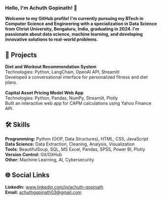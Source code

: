 ### Hello, I'm Achuth Gopinath! 👋
**Welcome to my GitHub profile! I'm currently pursuing my BTech in Computer Science and Engineering with a specialization in Data Science from Christ University, Bengaluru, India, graduating in 2024. I'm passionate about data science, machine learning, and developing innovative solutions to real-world problems.**

## 🚀 Projects
**Diet and Workout Recommendation System** <br/>
Technologies: Python, LangChain, OpenAI API, Streamlit <br/>
Developed a conversational interface for personalized fitness and diet plans. <br/><br/>
**Capital Asset Pricing Model Web App** <br/>
Technologies: Python, Pandas, NumPy, Streamlit, Plotly <br/>
Built an interactive web app for CAPM calculations using Yahoo Finance API.

## 🛠 Skills
**Programming:** Python (OOP, Data Structures), HTML, CSS, JavaScript <br/>
**Data Science:** Data Extraction, Cleaning, Analysis, Visualization <br/>
**Tools:** BeautifulSoup, SQL, MS Excel, Pandas, SPSS, Power BI, Plotly <br/>
**Version Control:** Git/GitHub <br/>
**Other:** Machine Learning, AI, Cybersecurity

## 🌐 Social Links
**LinkedIn:** www.linkedin.com/in/achuth-gopinath <br/>
**Email:** achuthgopinath03@gmail.com

<!--
**achuthgo03/achuthgo03** is a ✨ _special_ ✨ repository because its `README.md` (this file) appears on your GitHub profile.

Here are some ideas to get you started:

- 🔭 I’m currently working on ...
- 🌱 I’m currently learning ...
- 👯 I’m looking to collaborate on ...
- 🤔 I’m looking for help with ...
- 💬 Ask me about ...
- 📫 How to reach me: ...
- 😄 Pronouns: ...
- ⚡ Fun fact: ...
-->
